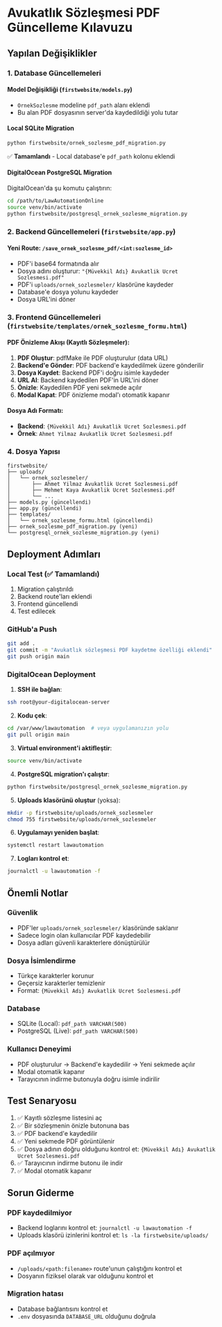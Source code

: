 # Avukatlık Sözleşmesi PDF Güncelleme Kılavuzu

## Yapılan Değişiklikler

### 1. Database Güncellemeleri

#### Model Değişikliği (`firstwebsite/models.py`)
- `OrnekSozlesme` modeline `pdf_path` alanı eklendi
- Bu alan PDF dosyasının server'da kaydedildiği yolu tutar

#### Local SQLite Migration
```bash
python firstwebsite/ornek_sozlesme_pdf_migration.py
```
✅ **Tamamlandı** - Local database'e `pdf_path` kolonu eklendi

#### DigitalOcean PostgreSQL Migration
DigitalOcean'da şu komutu çalıştırın:
```bash
cd /path/to/LawAutomationOnline
source venv/bin/activate
python firstwebsite/postgresql_ornek_sozlesme_migration.py
```

### 2. Backend Güncellemeleri (`firstwebsite/app.py`)

#### Yeni Route: `/save_ornek_sozlesme_pdf/<int:sozlesme_id>`
- PDF'i base64 formatında alır
- Dosya adını oluşturur: `"{Müvekkil Adı} Avukatlik Ucret Sozlesmesi.pdf"`
- PDF'i `uploads/ornek_sozlesmeler/` klasörüne kaydeder
- Database'e dosya yolunu kaydeder
- Dosya URL'ini döner

### 3. Frontend Güncellemeleri (`firstwebsite/templates/ornek_sozlesme_formu.html`)

#### PDF Önizleme Akışı (Kayıtlı Sözleşmeler):
1. **PDF Oluştur**: pdfMake ile PDF oluşturulur (data URL)
2. **Backend'e Gönder**: PDF backend'e kaydedilmek üzere gönderilir
3. **Dosya Kaydet**: Backend PDF'i doğru isimle kaydeder
4. **URL Al**: Backend kaydedilen PDF'in URL'ini döner
5. **Önizle**: Kaydedilen PDF yeni sekmede açılır
6. **Modal Kapat**: PDF önizleme modal'ı otomatik kapanır

#### Dosya Adı Formatı:
- **Backend**: `{Müvekkil Adı} Avukatlik Ucret Sozlesmesi.pdf`
- **Örnek**: `Ahmet Yilmaz Avukatlik Ucret Sozlesmesi.pdf`

### 4. Dosya Yapısı

```
firstwebsite/
├── uploads/
│   └── ornek_sozlesmeler/
│       ├── Ahmet Yilmaz Avukatlik Ucret Sozlesmesi.pdf
│       ├── Mehmet Kaya Avukatlik Ucret Sozlesmesi.pdf
│       └── ...
├── models.py (güncellendi)
├── app.py (güncellendi)
├── templates/
│   └── ornek_sozlesme_formu.html (güncellendi)
├── ornek_sozlesme_pdf_migration.py (yeni)
└── postgresql_ornek_sozlesme_migration.py (yeni)
```

## Deployment Adımları

### Local Test (✅ Tamamlandı)
1. Migration çalıştırıldı
2. Backend route'ları eklendi
3. Frontend güncellendi
4. Test edilecek

### GitHub'a Push
```bash
git add .
git commit -m "Avukatlık sözleşmesi PDF kaydetme özelliği eklendi"
git push origin main
```

### DigitalOcean Deployment

1. **SSH ile bağlan**:
```bash
ssh root@your-digitalocean-server
```

2. **Kodu çek**:
```bash
cd /var/www/lawautomation  # veya uygulamanızın yolu
git pull origin main
```

3. **Virtual environment'i aktifleştir**:
```bash
source venv/bin/activate
```

4. **PostgreSQL migration'ı çalıştır**:
```bash
python firstwebsite/postgresql_ornek_sozlesme_migration.py
```

5. **Uploads klasörünü oluştur** (yoksa):
```bash
mkdir -p firstwebsite/uploads/ornek_sozlesmeler
chmod 755 firstwebsite/uploads/ornek_sozlesmeler
```

6. **Uygulamayı yeniden başlat**:
```bash
systemctl restart lawautomation
```

7. **Logları kontrol et**:
```bash
journalctl -u lawautomation -f
```

## Önemli Notlar

### Güvenlik
- PDF'ler `uploads/ornek_sozlesmeler/` klasöründe saklanır
- Sadece login olan kullanıcılar PDF kaydedebilir
- Dosya adları güvenli karakterlere dönüştürülür

### Dosya İsimlendirme
- Türkçe karakterler korunur
- Geçersiz karakterler temizlenir
- Format: `{Müvekkil Adı} Avukatlik Ucret Sozlesmesi.pdf`

### Database
- SQLite (Local): `pdf_path VARCHAR(500)`
- PostgreSQL (Live): `pdf_path VARCHAR(500)`

### Kullanıcı Deneyimi
- PDF oluşturulur → Backend'e kaydedilir → Yeni sekmede açılır
- Modal otomatik kapanır
- Tarayıcının indirme butonuyla doğru isimle indirilir

## Test Senaryosu

1. ✅ Kayıtlı sözleşme listesini aç
2. ✅ Bir sözleşmenin önizle butonuna bas
3. ✅ PDF backend'e kaydedilir
4. ✅ Yeni sekmede PDF görüntülenir
5. ✅ Dosya adının doğru olduğunu kontrol et: `{Müvekkil Adı} Avukatlik Ucret Sozlesmesi.pdf`
6. ✅ Tarayıcının indirme butonu ile indir
7. ✅ Modal otomatik kapanır

## Sorun Giderme

### PDF kaydedilmiyor
- Backend loglarını kontrol et: `journalctl -u lawautomation -f`
- Uploads klasörü izinlerini kontrol et: `ls -la firstwebsite/uploads/`

### PDF açılmıyor
- `/uploads/<path:filename>` route'unun çalıştığını kontrol et
- Dosyanın fiziksel olarak var olduğunu kontrol et

### Migration hatası
- Database bağlantısını kontrol et
- `.env` dosyasında `DATABASE_URL` olduğunu doğrula

